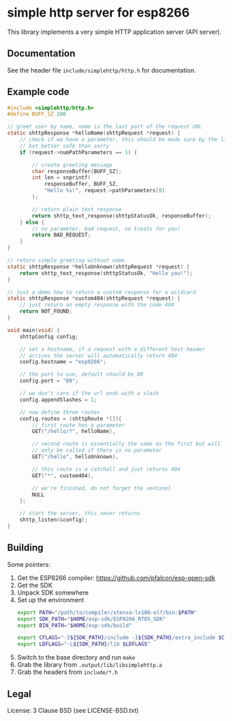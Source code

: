 # simple http server for esp8266

This library implements a very simple HTTP application server (API server).

## Documentation

See the header file `include/simplehttp/http.h` for documentation.

## Example code

```c
#include <simplehttp/http.h>
#define BUFF_SZ 200

// greet user by name, name is the last part of the request URL
static shttpResponse *helloName(shttpRequest *request) {
    // check if we have a parameter, this should be made sure by the lib,
    // but better safe than sorry
    if (request->numPathParameters == 1) {

        // create greeting message
        char responseBuffer[BUFF_SZ];
        int len = snprintf(
            responseBuffer, BUFF_SZ,
            "Hello %s!", request->pathParameters[0]
        );

        // return plain text response
        return shttp_text_response(shttpStatusOk, responseBuffer);
    } else {
        // no parameter, bad request, no treats for you!
        return BAD_REQUEST;
    }
}

// return simple greeting without name
static shttpResponse *helloUnknown(shttpRequest *request) {
    return shttp_text_response(shttpStatusOk, "Hello you!");
}

// just a demo how to return a custom response for a wildcard
static shttpResponse *custom404(shttpRequest *request) {
    // just return an empty response with the code 404
    return NOT_FOUND;
}

void main(void) {
    shttpConfig config;

    // set a hostname, if a request with a different host header
    // arrives the server will automatically return 404
    config.hostname = "esp8266";

    // the port to use, default should be 80
    config.port = "80";

    // we don't care if the url ends with a slash
    config.appendSlashes = 1;

    // now define three routes
    config.routes = (shttpRoute *[]){
        // first route has a parameter
        GET("/hello/?", helloName),

        // second route is essentially the same as the first but will
        // only be called if there is no parameter
        GET("/hello", helloUnknown),

        // this route is a catchall and just returns 404
        GET("*", custom404),

        // we're finished, do not forget the sentinel
        NULL
    };

    // start the server, this never returns
    shttp_listen(&config);
}
```

## Building

Some pointers:

1. Get the ESP8266 compiler: https://github.com/pfalcon/esp-open-sdk
2. Get the SDK
3. Unpack SDK somewhere
4. Set up the environment
    ```bash
    export PATH="/path/to/compiler/xtensa-lx106-elf/bin:$PATH"
    export SDK_PATH="$HOME/esp-sdk/ESP8266_RTOS_SDK"
    export BIN_PATH="$HOME/esp-sdk/build"

    export CFLAGS="-I${SDK_PATH}/include -I${SDK_PATH}/extra_include $CFLAGS"
    export LDFLAGS="-L${SDK_PATH}/lib $LDFLAGS"
    ```
5. Switch to the base directory and run `make`
6. Grab the library from `.output/lib/libsimplehttp.a`
7. Grab the headers from `include/*.h`

## Legal

License: 3 Clause BSD (see LICENSE-BSD.txt)